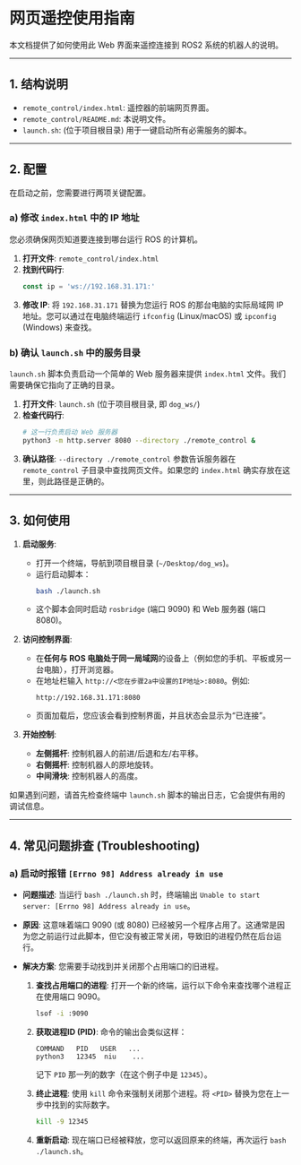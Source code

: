 # 网页遥控使用指南

本文档提供了如何使用此 Web 界面来遥控连接到 ROS2 系统的机器人的说明。

---

## 1. 结构说明

*   `remote_control/index.html`: 遥控器的前端网页界面。
*   `remote_control/README.md`: 本说明文件。
*   `launch.sh`: (位于项目根目录) 用于一键启动所有必需服务的脚本。

---

## 2. 配置

在启动之前，您需要进行两项关键配置。

### a) 修改 `index.html` 中的 IP 地址

您必须确保网页知道要连接到哪台运行 ROS 的计算机。

1.  **打开文件**: `remote_control/index.html`
2.  **找到代码行**:
    ```javascript
    const ip = 'ws://192.168.31.171:'
    ```
3.  **修改 IP**: 将 `192.168.31.171` 替换为您运行 ROS 的那台电脑的实际局域网 IP 地址。您可以通过在电脑终端运行 `ifconfig` (Linux/macOS) 或 `ipconfig` (Windows) 来查找。

### b) 确认 `launch.sh` 中的服务目录

`launch.sh` 脚本负责启动一个简单的 Web 服务器来提供 `index.html` 文件。我们需要确保它指向了正确的目录。

1.  **打开文件**: `launch.sh` (位于项目根目录, 即 `dog_ws/`)
2.  **检查代码行**:
    ```bash
    # 这一行负责启动 Web 服务器
    python3 -m http.server 8080 --directory ./remote_control &
    ```
3.  **确认路径**: `--directory ./remote_control` 参数告诉服务器在 `remote_control` 子目录中查找网页文件。如果您的 `index.html` 确实存放在这里，则此路径是正确的。

---

## 3. 如何使用

1.  **启动服务**:
    *   打开一个终端，导航到项目根目录 (`~/Desktop/dog_ws`)。
    *   运行启动脚本：
        ```bash
        bash ./launch.sh
        ```
    *   这个脚本会同时启动 `rosbridge` (端口 9090) 和 Web 服务器 (端口 8080)。

2.  **访问控制界面**:
    *   在**任何与 ROS 电脑处于同一局域网**的设备上（例如您的手机、平板或另一台电脑），打开浏览器。
    *   在地址栏输入 `http://<您在步骤2a中设置的IP地址>:8080`。例如:
        ```
        http://192.168.31.171:8080
        ```
    *   页面加载后，您应该会看到控制界面，并且状态会显示为“已连接”。

3.  **开始控制**:
    *   **左侧摇杆**: 控制机器人的前进/后退和左/右平移。
    *   **右侧摇杆**: 控制机器人的原地旋转。
    *   **中间滑块**: 控制机器人的高度。

如果遇到问题，请首先检查终端中 `launch.sh` 脚本的输出日志，它会提供有用的调试信息。 

---

## 4. 常见问题排查 (Troubleshooting)

### a) 启动时报错 `[Errno 98] Address already in use`

*   **问题描述**: 当运行 `bash ./launch.sh` 时，终端输出 `Unable to start server: [Errno 98] Address already in use`。
*   **原因**: 这意味着端口 9090 (或 8080) 已经被另一个程序占用了。这通常是因为您之前运行过此脚本，但它没有被正常关闭，导致旧的进程仍然在后台运行。
*   **解决方案**: 您需要手动找到并关闭那个占用端口的旧进程。

    1.  **查找占用端口的进程**:
        打开一个新的终端，运行以下命令来查找哪个进程正在使用端口 9090。
        ```bash
        lsof -i :9090
        ```

    2.  **获取进程ID (PID)**:
        命令的输出会类似这样：
        ```
        COMMAND   PID   USER   ...
        python3   12345  niu    ...
        ```
        记下 `PID` 那一列的数字（在这个例子中是 `12345`）。

    3.  **终止进程**:
        使用 `kill` 命令来强制关闭那个进程。将 `<PID>` 替换为您在上一步中找到的实际数字。
        ```bash
        kill -9 12345
        ```

    4.  **重新启动**:
        现在端口已经被释放，您可以返回原来的终端，再次运行 `bash ./launch.sh`。 